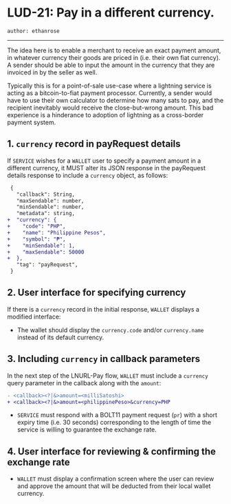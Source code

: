 LUD-21: Pay in a different currency.
================================================

`author: ethanrose`

---

The idea here is to enable a merchant to receive an exact payment amount, in whatever currency their goods are priced in (i.e. their own fiat currency). A sender should be able to input the amount in the currency that they are invoiced in by the seller as well.

Typically this is for a point-of-sale use-case where a lightning service is acting as a bitcoin-to-fiat payment processor. Currently, a sender would have to use their own calculator to determine how many sats to pay, and the recipient inevitably would receive the close-but-wrong amount. This bad experience is a hinderance to adoption of lightning as a cross-border payment system.

## 1. `currency` record in payRequest details

If `SERVICE` wishes for a `WALLET` user to specify a payment amount in a different currency, it MUST alter its JSON response in the payRequest details response to include a `currency` object, as follows:

```diff
 {
   "callback": String,
   "maxSendable": number,
   "minSendable": number,
   "metadata": string,
+  "currency": {
+    "code": "PHP",
+    "name": "Philippine Pesos",
+    "symbol": "₱",
+    "minSendable": 1,
+    "maxSendable": 50000
+  },
   "tag": "payRequest",
 }
```

## 2. User interface for specifying currency

If there is a `currency` record in the initial response, `WALLET` displays a modified interface:
- The wallet should display the `currency.code` and/or `currency.name` instead of its default currency.

## 3. Including `currency` in callback parameters

In the next step of the LNURL-Pay flow, `WALLET` must include a `currency` query parameter in the callback along with the `amount`:

```diff
- <callback><?|&>amount=<milliSatoshi>
+ <callback><?|&>amount=<philippinePeso>&currency=PHP
```

- `SERVICE` must respond with a BOLT11 payment request (`pr`) with a short expiry time (i.e. 30 seconds) corresponding to the length of time the service is willing to guarantee the exchange rate.

## 4. User interface for reviewing & confirming the exchange rate

- `WALLET` must display a confirmation screen where the user can review and approve the amount that will be deducted from their local wallet currency.
